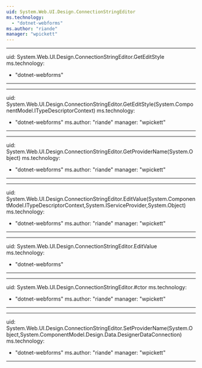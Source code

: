 ```yaml
---
uid: System.Web.UI.Design.ConnectionStringEditor
ms.technology: 
  - "dotnet-webforms"
ms.author: "riande"
manager: "wpickett"
---
```


---
uid: System.Web.UI.Design.ConnectionStringEditor.GetEditStyle
ms.technology: 
  - "dotnet-webforms"
---

---
uid: System.Web.UI.Design.ConnectionStringEditor.GetEditStyle(System.ComponentModel.ITypeDescriptorContext)
ms.technology: 
  - "dotnet-webforms"
ms.author: "riande"
manager: "wpickett"
---

---
uid: System.Web.UI.Design.ConnectionStringEditor.GetProviderName(System.Object)
ms.technology: 
  - "dotnet-webforms"
ms.author: "riande"
manager: "wpickett"
---

---
uid: System.Web.UI.Design.ConnectionStringEditor.EditValue(System.ComponentModel.ITypeDescriptorContext,System.IServiceProvider,System.Object)
ms.technology: 
  - "dotnet-webforms"
ms.author: "riande"
manager: "wpickett"
---

---
uid: System.Web.UI.Design.ConnectionStringEditor.EditValue
ms.technology: 
  - "dotnet-webforms"
---

---
uid: System.Web.UI.Design.ConnectionStringEditor.#ctor
ms.technology: 
  - "dotnet-webforms"
ms.author: "riande"
manager: "wpickett"
---

---
uid: System.Web.UI.Design.ConnectionStringEditor.SetProviderName(System.Object,System.ComponentModel.Design.Data.DesignerDataConnection)
ms.technology: 
  - "dotnet-webforms"
ms.author: "riande"
manager: "wpickett"
---
